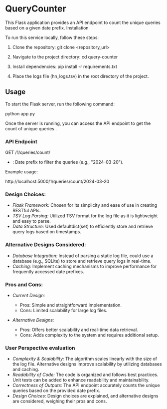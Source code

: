 # QueryCounter
This Flask application provides an API endpoint to count the unique queries based on a given date prefix.
Installation

To run this service locally, follow these steps:

1. Clone the repository:
   git clone <repository_url>
   

2. Navigate to the project directory:
   cd query-counter
   

3. Install dependencies:
   pip install -r requirements.txt
   

4. Place the logs file (hn_logs.tsv) in the root directory of the project.

## Usage

To start the Flask server, run the following command:

python app.py


Once the server is running, you can access the API endpoint to get the count of unique queries .

### API Endpoint


GET /1/queries/count/<prefix>


- <prefix>: Date prefix to filter the queries (e.g., "2024-03-20").

Example usage:

http://localhost:5000/1/queries/count/2024-03-20


### Design Choices:

- *Flask Framework:* Chosen for its simplicity and ease of use in creating RESTful APIs.
- *TSV Log Parsing:* Utilized TSV format for the log file as it is lightweight and easy to parse.
- *Data Structure:* Used defaultdict(set) to efficiently store and retrieve query logs based on timestamps.

### Alternative Designs Considered:

- *Database Integration:* Instead of parsing a static log file, could use a database (e.g., SQLite) to store and retrieve query logs in real-time.
- *Caching:* Implement caching mechanisms to improve performance for frequently accessed date prefixes.

### Pros and Cons:

- *Current Design:*
  - Pros: Simple and straightforward implementation.
  - Cons: Limited scalability for large log files.

- *Alternative Designs:*
  - Pros: Offers better scalability and real-time data retrieval.
  - Cons: Adds complexity to the system and requires additional setup.

### User Perspective evaluation

- *Complexity & Scalability:* The algorithm scales linearly with the size of the log file. Alternative designs improve scalability by utilizing databases and caching.
- *Readability of Code:* The code is organized and follows best practices. Unit tests can be added to enhance readability and maintainability.
- *Correctness of Outputs:* The API endpoint accurately counts the unique queries based on the provided date prefix.
- *Design Choices:* Design choices are explained, and alternative designs are considered, weighing their pros and cons.

